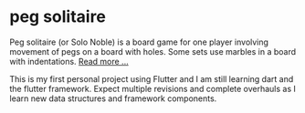 # peg solitaire

Peg solitaire (or Solo Noble) is a board game for one player involving movement of pegs
on a board with holes. Some sets use marbles in a board with indentations.
[Read more ...](https://en.wikipedia.org/wiki/Peg_solitaire)

This is my first personal project using Flutter and I am still learning dart 
and the flutter framework. Expect multiple revisions and complete overhauls as
I learn new data structures and framework components.

